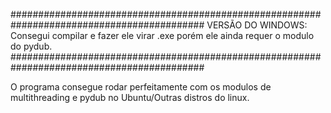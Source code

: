 ###########################################################################################
VERSÃO DO WINDOWS:
Consegui compilar e fazer ele virar .exe porém ele ainda requer o modulo do pydub.
###########################################################################################

O programa consegue rodar perfeitamente com os modulos de multithreading e pydub no Ubuntu/Outras distros do linux.
